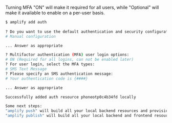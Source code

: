 Turning MFA "ON" will make it required for all users, while "Optional" will make it available to enable on a per-user basis.

```bash
$ amplify add auth
 
? Do you want to use the default authentication and security configuration?
# Manual configuration

... Answer as appropriate

? Multifactor authentication (MFA) user login options:
# ON (Required for all logins, can not be enabled later)
? For user login, select the MFA types:
# SMS Text Message
? Please specify an SMS authentication message:
# Your authentication code is {####}

... Answer as appropriate

Successfully added auth resource phoneotp0c4b34fd locally

Some next steps:
"amplify push" will build all your local backend resources and provision it in the cloud
"amplify publish" will build all your local backend and frontend resources (if you have hosting category added) and provision it in the cloud
```